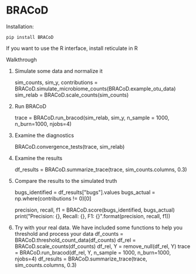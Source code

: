 # BRACoD

Installation: 

    pip install BRACoD

If you want to use the R interface, install reticulate in R


Walkthrough

1. Simulate some data and normalize it

    sim_counts, sim_y, contributions = BRACoD.simulate_microbiome_counts(BRACoD.example_otu_data)
    sim_relab = BRACoD.scale_counts(sim_counts)


2. Run BRACoD

    trace = BRACoD.run_bracod(sim_relab, sim_y, n_sample = 1000, n_burn=1000, njobs=4)

3. Examine the diagnostics

    BRACoD.convergence_tests(trace, sim_relab)

4. Examine the results

    df_results = BRACoD.summarize_trace(trace, sim_counts.columns, 0.3)

5. Compare the results to the simulated truth

    bugs_identified = df_results["bugs"].values
    bugs_actual = np.where(contributions != 0)[0]

    precision, recall, f1 = BRACoD.score(bugs_identified, bugs_actual)
    print("Precision: {}, Recall: {}, F1: {}".format(precision, recall, f1))

6. Try with your real data. We have included some functions to help you threshold and process your data
    df_counts = BRACoD.threshold_count_data(df_counts)
    df_rel = BRACoD.scale_counts(df_counts)
    df_rel, Y = remove_null(df_rel, Y)
    trace = BRACoD.run_bracod(df_rel, Y, n_sample = 1000, n_burn=1000, njobs=4)
    df_results = BRACoD.summarize_trace(trace, sim_counts.columns, 0.3)

